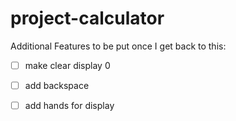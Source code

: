 # project-calculator
Additional Features to be put once I get back to this:
- [ ] make clear display 0
- [ ] add backspace
- [ ] add hands for display

